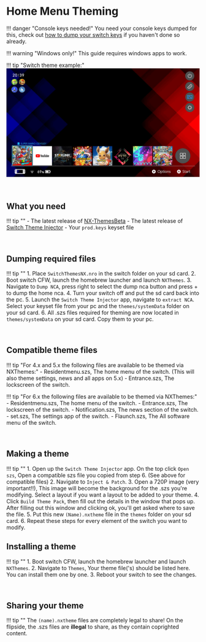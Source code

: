 # Home Menu Theming

!!! danger "Console keys needed!"
	You need your console keys dumped for this, check out [how to dump your switch keys](backup_keys.md) if you haven't done so already.
	
!!! warning "Windows only!"
	This guide requires windows apps to work.

!!! tip "Switch theme example:"
	![ExampleSwitchTheme](../img/ExampleSwitchTheming.jpg)


	
&nbsp;


## What you need 

!!! tip ""
	- The latest release of [NX-ThemesBeta](https://cdn.discordapp.com/attachments/522066540741394452/523467764711817216/NXThemesInstallerBeta6.7z)
	- The latest release of [Switch Theme Injector](https://cdn.discordapp.com/attachments/522066540741394452/523254673902141460/SwitchThemesInjector3.4Beta2.7z)
	- Your `prod.keys` keyset file

&nbsp;
	
## Dumping required files

!!! tip ""
	1. Place `SwitchThemesNX.nro` in the switch folder on your sd card.
	2. Boot switch CFW, launch the homebrew launcher and launch `NXThemes`.
	3. Navigate to `Dump NCA`, press right to select the dump nca button and press + to dump the home nca.
	4. Turn your switch off and put the sd card back into the pc.
	5. Launch the `Switch Theme Injector` app, navigate to `extract NCA`. Select your keyset file from your pc and the `themes/systemData` folder on your sd card.
	6. All .szs files required for theming are now located in `themes/systemData` on your sd card. Copy them to your pc.
	
&nbsp;

## Compatible theme files

!!! tip "For 4.x and 5.x the following files are available to be themed via NXThemes:"
	- Residentmenu.szs, The home menu of the switch. (This will also theme settings, news and all apps on 5.x)
	- Entrance.szs, The lockscreen of the switch.
	
!!! tip "For 6.x the following files are available to be themed via NXThemes:"
	- Residentmenu.szs, The home menu of the switch.
	- Entrance.szs, The lockscreen of the switch.
	- Notification.szs, The news section of the switch.
	- set.szs, The settings app of the switch.
	- Flaunch.szs, The All software menu of the switch.


&nbsp;

## Making a theme

!!! tip ""
	1. Open up the `Switch Theme Injector` app. On the top click `Open szs`, Open a compatible szs file you copied from step 6. (See above for compatible files)
	2. Navigate to `Inject & Patch`.
	3. Open a 720P image (very important!!), This image will become the background for the .szs you're modifying. Select a layout if you want a layout to be added to your theme.
	4. Click `Build Theme Pack`, then fill out the details in the window that pops up. After filling out this window and clicking ok, you'll get asked where to save the file.
	5. Put this new `(Name).nxtheme` file in the `themes` folder on your sd card.
	6. Repeat these steps for every element of the switch you want to modify.
	
## Installing a theme

!!! tip ""
	1. Boot switch CFW, launch the homebrew launcher and launch `NXThemes`.
	2. Navigate to `Themes`, Your theme file('s) should be listed here. You can install them one by one.
	3. Reboot your switch to see the changes.
	
&nbsp;

## Sharing your theme

!!! tip ""
	The `(name).nxtheme` files are completely legal to share! On the flipside, the .szs files are **illegal** to share, as they contain coprighted content. 
